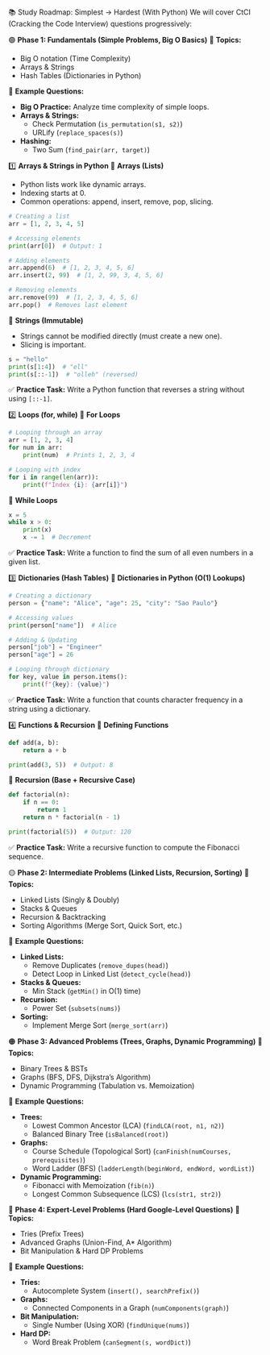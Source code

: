 📚 Study Roadmap: Simplest → Hardest (With Python)
We will cover CtCI (Cracking the Code Interview) questions progressively:

🟢 **Phase 1: Fundamentals (Simple Problems, Big O Basics)**
📌 **Topics:**
- Big O notation (Time Complexity)
- Arrays & Strings
- Hash Tables (Dictionaries in Python)

📌 **Example Questions:**
- **Big O Practice:** Analyze time complexity of simple loops.
- **Arrays & Strings:**
  - Check Permutation (`is_permutation(s1, s2)`) 
  - URLify (`replace_spaces(s)`) 
- **Hashing:**
  - Two Sum (`find_pair(arr, target)`) 

1️⃣ **Arrays & Strings in Python**
📌 **Arrays (Lists)**
- Python lists work like dynamic arrays.
- Indexing starts at 0.
- Common operations: append, insert, remove, pop, slicing.
```python
# Creating a list
arr = [1, 2, 3, 4, 5]

# Accessing elements
print(arr[0])  # Output: 1

# Adding elements
arr.append(6)  # [1, 2, 3, 4, 5, 6]
arr.insert(2, 99)  # [1, 2, 99, 3, 4, 5, 6]

# Removing elements
arr.remove(99)  # [1, 2, 3, 4, 5, 6]
arr.pop()  # Removes last element
```
📌 **Strings (Immutable)**
- Strings cannot be modified directly (must create a new one).
- Slicing is important.
```python
s = "hello"
print(s[1:4])  # "ell"
print(s[::-1])  # "olleh" (reversed)
```
✅ **Practice Task:** Write a Python function that reverses a string without using `[::-1]`.

2️⃣ **Loops (for, while)**
📌 **For Loops**
```python
# Looping through an array
arr = [1, 2, 3, 4]
for num in arr:
    print(num)  # Prints 1, 2, 3, 4

# Looping with index
for i in range(len(arr)):
    print(f"Index {i}: {arr[i]}")
```
📌 **While Loops**
```python
x = 5
while x > 0:
    print(x)
    x -= 1  # Decrement
```
✅ **Practice Task:** Write a function to find the sum of all even numbers in a given list.

3️⃣ **Dictionaries (Hash Tables)**
📌 **Dictionaries in Python (O(1) Lookups)**
```python
# Creating a dictionary
person = {"name": "Alice", "age": 25, "city": "Sao Paulo"}

# Accessing values
print(person["name"])  # Alice

# Adding & Updating
person["job"] = "Engineer"
person["age"] = 26

# Looping through dictionary
for key, value in person.items():
    print(f"{key}: {value}")
```
✅ **Practice Task:** Write a function that counts character frequency in a string using a dictionary.

4️⃣ **Functions & Recursion**
📌 **Defining Functions**
```python
def add(a, b):
    return a + b

print(add(3, 5))  # Output: 8
```
📌 **Recursion (Base + Recursive Case)**
```python
def factorial(n):
    if n == 0:
        return 1
    return n * factorial(n - 1)

print(factorial(5))  # Output: 120
```
✅ **Practice Task:** Write a recursive function to compute the Fibonacci sequence.

🟡 **Phase 2: Intermediate Problems (Linked Lists, Recursion, Sorting)**
📌 **Topics:**
- Linked Lists (Singly & Doubly)
- Stacks & Queues
- Recursion & Backtracking
- Sorting Algorithms (Merge Sort, Quick Sort, etc.)

📌 **Example Questions:**
- **Linked Lists:**
  - Remove Duplicates (`remove_dupes(head)`) 
  - Detect Loop in Linked List (`detect_cycle(head)`) 
- **Stacks & Queues:**
  - Min Stack (`getMin()` in O(1) time) 
- **Recursion:**
  - Power Set (`subsets(nums)`) 
- **Sorting:**
  - Implement Merge Sort (`merge_sort(arr)`) 

🟠 **Phase 3: Advanced Problems (Trees, Graphs, Dynamic Programming)**
📌 **Topics:**
- Binary Trees & BSTs
- Graphs (BFS, DFS, Dijkstra’s Algorithm)
- Dynamic Programming (Tabulation vs. Memoization)

📌 **Example Questions:**
- **Trees:**
  - Lowest Common Ancestor (LCA) (`findLCA(root, n1, n2)`) 
  - Balanced Binary Tree (`isBalanced(root)`) 
- **Graphs:**
  - Course Schedule (Topological Sort) (`canFinish(numCourses, prerequisites)`) 
  - Word Ladder (BFS) (`ladderLength(beginWord, endWord, wordList)`) 
- **Dynamic Programming:**
  - Fibonacci with Memoization (`fib(n)`) 
  - Longest Common Subsequence (LCS) (`lcs(str1, str2)`) 

🔴 **Phase 4: Expert-Level Problems (Hard Google-Level Questions)**
📌 **Topics:**
- Tries (Prefix Trees)
- Advanced Graphs (Union-Find, A* Algorithm)
- Bit Manipulation & Hard DP Problems

📌 **Example Questions:**
- **Tries:**
  - Autocomplete System (`insert(), searchPrefix()`) 
- **Graphs:**
  - Connected Components in a Graph (`numComponents(graph)`) 
- **Bit Manipulation:**
  - Single Number (Using XOR) (`findUnique(nums)`) 
- **Hard DP:**
  - Word Break Problem (`canSegment(s, wordDict)`)
